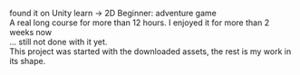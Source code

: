 found it on Unity learn -> 2D Beginner: adventure game  
A real long course for more than 12 hours. I enjoyed it for more than 2 weeks now  
... still not done with it yet.  
This project was started with the downloaded assets, the rest is my work in its shape.
